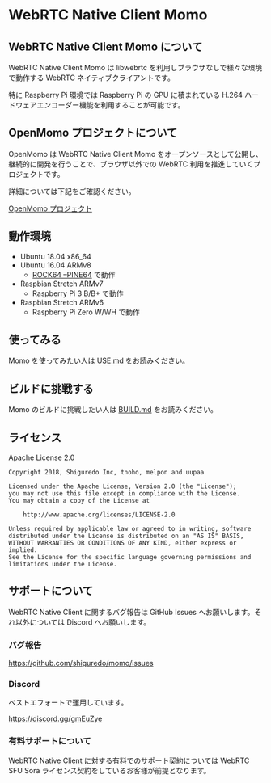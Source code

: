 # WebRTC Native Client Momo

## WebRTC Native Client Momo について

WebRTC Native Client Momo は libwebrtc を利用しブラウザなしで様々な環境で動作する WebRTC ネイティブクライアントです。

特に Raspberry Pi 環境では Raspberry Pi の GPU に積まれている H.264 ハードウェアエンコーダー機能を利用することが可能です。

## OpenMomo プロジェクトについて

OpenMomo は WebRTC Native Client Momo をオープンソースとして公開し、継続的に開発を行うことで、ブラウザ以外での WebRTC 利用を推進していくプロジェクトです。

詳細については下記をご確認ください。

[OpenMomo プロジェクト](https://gist.github.com/voluntas/51c67d0d8ce7af9f24655cee4d7dd253)

## 動作環境

- Ubuntu 18.04 x86_64
- Ubuntu 16.04 ARMv8
    - [ROCK64 –PINE64](https://www.pine64.org/?page_id=7147) で動作
- Raspbian Stretch ARMv7
    - Raspberry Pi 3 B/B+ で動作
- Raspbian Stretch ARMv6
    - Raspberry Pi Zero W/WH で動作

## 使ってみる

Momo を使ってみたい人は [USE.md](doc/USE.md) をお読みください。

## ビルドに挑戦する

Momo のビルドに挑戦したい人は [BUILD.md](doc/BUILD.md) をお読みください。

## ライセンス

Apache License 2.0

```
Copyright 2018, Shiguredo Inc, tnoho, melpon and uupaa

Licensed under the Apache License, Version 2.0 (the "License");
you may not use this file except in compliance with the License.
You may obtain a copy of the License at

    http://www.apache.org/licenses/LICENSE-2.0

Unless required by applicable law or agreed to in writing, software
distributed under the License is distributed on an "AS IS" BASIS,
WITHOUT WARRANTIES OR CONDITIONS OF ANY KIND, either express or implied.
See the License for the specific language governing permissions and
limitations under the License.
```

## サポートについて

WebRTC Native Client に関するバグ報告は GitHub Issues へお願いします。それ以外については Discord へお願いします。

### バグ報告

https://github.com/shiguredo/momo/issues

### Discord

ベストエフォートで運用しています。

https://discord.gg/gmEuZye

### 有料サポートについて

WebRTC Native Client に対する有料でのサポート契約については WebRTC SFU Sora ライセンス契約をしているお客様が前提となります。
